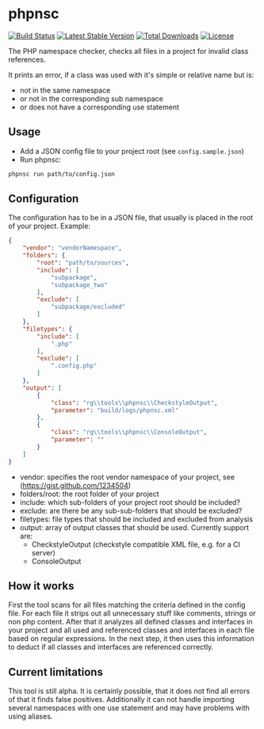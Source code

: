 phpnsc
======

[![Build Status](https://travis-ci.org/researchgate/phpnsc.svg?branch=master)](https://travis-ci.org/researchgate/phpnsc)
[![Latest Stable Version](https://poser.pugx.org/rg/phpnsc/v/stable)](https://packagist.org/packages/rg/phpnsc)
[![Total Downloads](https://poser.pugx.org/rg/phpnsc/downloads)](https://packagist.org/packages/rg/phpnsc)
[![License](https://poser.pugx.org/rg/phpnsc/license)](https://packagist.org/packages/rg/phpnsc)

The PHP namespace checker, checks all files in a project for invalid class references.

It prints an error, if a class was used with it's simple or relative name but is:

- not in the same namespace
- or not in the corresponding sub namespace
- or does not have a corresponding use statement

Usage
-----

- Add a JSON config file to your project root (see `config.sample.json`)
- Run phpnsc:

```bash  
phpnsc run path/to/config.json
```

Configuration
-------------

The configuration has to be in a JSON file, that usually is placed in the root of your project. Example:

```json
{
    "vendor": "vendorNamespace",
    "folders": {
        "root": "path/to/sources",
        "include": [
            "subpackage",
            "subpackage_two"
        ],
        "exclude": [
            "subpackage/excluded"
        ]
    },
    "filetypes": {
        "include": [
            ".php"
        ],
        "exclude": [
            ".config.php"
        ]
    },
    "output": [
        {
            "class": "rg\\tools\\phpnsc\\CheckstyleOutput",
            "parameter": "build/logs/phpnsc.xml"
        },
        {
            "class": "rg\\tools\\phpnsc\\ConsoleOutput",
            "parameter": ""
        }
    ]
}
```

- vendor: specifies the root vendor namespace of your project, see (https://gist.github.com/1234504)
- folders/root: the root folder of your project
- include: which sub-folders of your project root should be included?
- exclude: are there be any sub-sub-folders that should be excluded?
- filetypes: file types that should be included and excluded from analysis
- output: array of output classes that should be used. Currently support are:
    - CheckstyleOutput (checkstyle compatible XML file, e.g. for a CI server)
    - ConsoleOutput

How it works
------------

First the tool scans for all files matching the criteria defined in the config file. For each file it strips out all
unnecessary stuff like comments, strings or non php content. After that it analyzes all defined classes and interfaces
in your project and all used and referenced classes and interfaces in each file based on regular expressions.
In the next step, it then uses this information to deduct if all classes and interfaces are referenced correctly.

Current limitations
-------------------

This tool is still alpha. It is certainly possible, that it does not find all errors of that it finds false positives.
Additionally it can not handle importing several namespaces with one use statement and may have problems with using
aliases.
